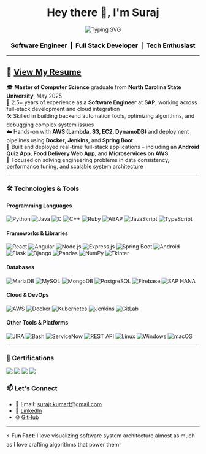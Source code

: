 <h1 align="center">Hey there 👋, I'm Suraj</h1>

<p align="center">
  <img src="https://readme-typing-svg.demolab.com?font=Fira+Code&size=40&pause=1000&color=000000&center=true&vCenter=true&width=1000&lines=Welcome+to+my+GitHub+Profile!" alt="Typing SVG" />
</p>

<h3 align="center" style="color:black; font-weight: bold;">
  Software Engineer &nbsp;|&nbsp; Full Stack Developer &nbsp;|&nbsp; Tech Enthusiast
</h3>

---
📄 [**View My Resume**](https://drive.google.com/file/d/1AaPbSfC2SgvByzkwkfAJMLKjIqJ6ReGz/view?usp=sharing) <!-- Replace <your-resume-link-here> with your actual resume URL -->
---
🎓 **Master of Computer Science** graduate from **North Carolina State University**, May 2025    
💼 2.5+ years of experience as a **Software Engineer** at **SAP**, working across full-stack development and cloud integration  
🛠️ Skilled in building backend automation tools, optimizing algorithms, and debugging complex system issues  
☁️ Hands-on with **AWS (Lambda, S3, EC2, DynamoDB)** and deployment pipelines using **Docker**, **Jenkins**, and **Spring Boot**  
📱 Built and deployed real-time full-stack applications – including an **Android Quiz App**, **Food Delivery Web App**, and **Microservices on AWS**  
🔎 Focused on solving engineering problems in data consistency, performance tuning, and scalable system architecture  


---

### 🛠️ Technologies & Tools

#### Programming Languages
<p>
  <img src="https://img.shields.io/badge/-Python-3776AB?style=for-the-badge&logo=python&logoColor=white" alt="Python"/>
  <img src="https://img.shields.io/badge/-Java-007396?style=for-the-badge&logo=java&logoColor=white" alt="Java"/>
  <img src="https://img.shields.io/badge/-C-00599C?style=for-the-badge&logo=c&logoColor=white" alt="C"/>
  <img src="https://img.shields.io/badge/-C++-00599C?style=for-the-badge&logo=c%2B%2B&logoColor=white" alt="C++"/>
  <img src="https://img.shields.io/badge/-Ruby-CC342D?style=for-the-badge&logo=ruby&logoColor=white" alt="Ruby"/>
  <img src="https://img.shields.io/badge/-ABAP-0073B7?style=for-the-badge&logo=abap&logoColor=white" alt="ABAP"/>
  <img src="https://img.shields.io/badge/-JavaScript-F7DF1E?style=for-the-badge&logo=javascript&logoColor=black" alt="JavaScript"/>
  <img src="https://img.shields.io/badge/-TypeScript-3178C6?style=for-the-badge&logo=typescript&logoColor=white" alt="TypeScript"/>
  
</p>

#### Frameworks & Libraries
<p>
  <img src="https://img.shields.io/badge/-React-61DAFB?style=for-the-badge&logo=react&logoColor=black" alt="React"/>
  <img src="https://img.shields.io/badge/-Angular-DD0031?style=for-the-badge&logo=angular&logoColor=white" alt="Angular"/>
  <img src="https://img.shields.io/badge/-Node.js-339933?style=for-the-badge&logo=nodedotjs&logoColor=white" alt="Node.js"/>
  <img src="https://img.shields.io/badge/-Express.js-000000?style=for-the-badge&logo=express&logoColor=white" alt="Express.js"/>
  <img src="https://img.shields.io/badge/-SpringBoot-6DB33F?style=for-the-badge&logo=spring&logoColor=white" alt="Spring Boot"/>
   <img src="https://img.shields.io/badge/-Android-3DDC84?style=for-the-badge&logo=android&logoColor=white" alt="Android"/>
  <img src="https://img.shields.io/badge/-Flask-000000?style=for-the-badge&logo=flask&logoColor=white" alt="Flask"/>
  <img src="https://img.shields.io/badge/-Django-092E20?style=for-the-badge&logo=django&logoColor=white" alt="Django"/>
  <img src="https://img.shields.io/badge/-Pandas-150458?style=for-the-badge&logo=pandas&logoColor=white" alt="Pandas"/>
  <img src="https://img.shields.io/badge/-NumPy-013243?style=for-the-badge&logo=numpy&logoColor=white" alt="NumPy"/>
  <img src="https://img.shields.io/badge/-PythonTkinter-3776AB?style=for-the-badge&logo=python&logoColor=white" alt="Tkinter"/>
</p>

#### Databases
<p>
  <img src="https://img.shields.io/badge/-MariaDB-003545?style=for-the-badge&logo=mariadb&logoColor=white" alt="MariaDB"/>
  <img src="https://img.shields.io/badge/-MySQL-4479A1?style=for-the-badge&logo=mysql&logoColor=white" alt="MySQL"/>
  <img src="https://img.shields.io/badge/-MongoDB-47A248?style=for-the-badge&logo=mongodb&logoColor=white" alt="MongoDB"/>
  <img src="https://img.shields.io/badge/-PostgreSQL-4169E1?style=for-the-badge&logo=postgresql&logoColor=white" alt="PostgreSQL"/>
  <img src="https://img.shields.io/badge/-Firebase-FFCA28?style=for-the-badge&logo=firebase&logoColor=black" alt="Firebase"/>
  <img src="https://img.shields.io/badge/-SAP_HANA-6DB33F?style=for-the-badge&logo=sap&logoColor=white" alt="SAP HANA"/>
</p>

#### Cloud & DevOps
<p>
  <img src="https://img.shields.io/badge/-AWS-232F3E?style=for-the-badge&logo=amazonaws&logoColor=white" alt="AWS"/>
  <img src="https://img.shields.io/badge/-Docker-2496ED?style=for-the-badge&logo=docker&logoColor=white" alt="Docker"/>
  <img src="https://img.shields.io/badge/-Kubernetes-326CE5?style=for-the-badge&logo=kubernetes&logoColor=white" alt="Kubernetes"/>
  <img src="https://img.shields.io/badge/-Jenkins-D24939?style=for-the-badge&logo=jenkins&logoColor=white" alt="Jenkins"/>
  <img src="https://img.shields.io/badge/-GitLab-FCA121?style=for-the-badge&logo=gitlab&logoColor=white" alt="GitLab"/>
</p>

#### Other Tools & Platforms
<p>
  <img src="https://img.shields.io/badge/-JIRA-0052CC?style=for-the-badge&logo=jira&logoColor=white" alt="JIRA"/>
  <img src="https://img.shields.io/badge/-Bash-4EAA25?style=for-the-badge&logo=gnubash&logoColor=white" alt="Bash"/>
  <img src="https://img.shields.io/badge/-ServiceNow-0072C6?style=for-the-badge&logo=servicenow&logoColor=white" alt="ServiceNow"/>
  <img src="https://img.shields.io/badge/-RESTful_API-000000?style=for-the-badge" alt="REST API"/>
  <img src="https://img.shields.io/badge/-Linux-FCC624?style=for-the-badge&logo=linux&logoColor=black" alt="Linux"/>
  <img src="https://img.shields.io/badge/-Windows-0078D6?style=for-the-badge&logo=windows&logoColor=white" alt="Windows"/>
  <img src="https://img.shields.io/badge/-macOS-000000?style=for-the-badge&logo=apple&logoColor=white" alt="macOS"/>
</p>

---

### 📜 Certifications

<p>
  <a href="https://www.credly.com/earner/earned/badge/be0ea059-0360-4191-9115-ec2ad4aad291"><img src="https://img.shields.io/badge/AWS_Solutions_Architect_Associate-blue?style=for-the-badge"/></a>
  <a href="https://www.credly.com/earner/earned/badge/111fd26c-f063-47ca-b703-eedbfb87b6d8"><img src="https://img.shields.io/badge/AWS_Cloud_Practitioner-orange?style=for-the-badge"/></a>
  <a href="https://drive.google.com/file/d/1YtFsqs3EJCmz-llFuKMvOuf2wDh9wNEC/view?usp=sharing"><img src="https://img.shields.io/badge/Hardware_and_Networking-lightgrey?style=for-the-badge"/></a>
  <a href="https://drive.google.com/file/d/1r6mrddPvgOyrAlqzn96OZi3X7mH0S-SM/view?usp=sharing"><img src="https://img.shields.io/badge/Database_Management-purple?style=for-the-badge"/></a>
</p>


### 📫 Let's Connect
- 📧 Email: surajr.kumart@gmail.com  
- 💼 [LinkedIn](https://www.linkedin.com/in/rsurajkumar)  
- 🌐 [GitHub](https://github.com/SurajRKU)

---

⚡ **Fun Fact**: I love visualizing software system architecture almost as much as I love crafting algorithms that power them!
